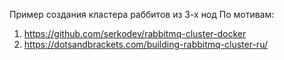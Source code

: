 Пример создания кластера раббитов из 3-х нод
По мотивам:
1. https://github.com/serkodev/rabbitmq-cluster-docker
2. https://dotsandbrackets.com/building-rabbitmq-cluster-ru/
